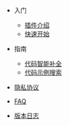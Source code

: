 - 入门
  - [插件介绍](zh-cn/README.md)
  - [快速开始](zh-cn/quickstart.md)

- 指南
  - [代码智能补全](zh-cn/guide/how-to-use-completion.md)
  - [代码示例搜索](zh-cn/guide/how-to-use-codesearch.md)

- [隐私协议](zh-cn/privacy-policy.md)

- [FAQ](zh-cn/faq.md)

- [版本日志](zh-cn/changelog.md)

<!-- - [Need Help](es-us/needhelp.md) -->